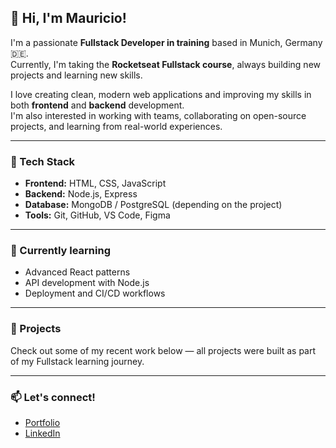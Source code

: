## 👋 Hi, I'm Mauricio!

I'm a passionate **Fullstack Developer in training** based in Munich, Germany 🇩🇪.  
Currently, I'm taking the **Rocketseat Fullstack course**, always building new projects and learning new skills.

I love creating clean, modern web applications and improving my skills in both **frontend** and **backend** development.  
I'm also interested in working with teams, collaborating on open-source projects, and learning from real-world experiences.

---

### 🚀 Tech Stack
- **Frontend:** HTML, CSS, JavaScript
- **Backend:** Node.js, Express  
- **Database:** MongoDB / PostgreSQL (depending on the project)  
- **Tools:** Git, GitHub, VS Code, Figma  

---

### 🧠 Currently learning
- Advanced React patterns  
- API development with Node.js  
- Deployment and CI/CD workflows  

---

### 💼 Projects
Check out some of my recent work below — all projects were built as part of my Fullstack learning journey.

---

### 📫 Let's connect!
- [Portfolio](https://mauricioibzde.github.io/Portfolio/)
- [LinkedIn](www.linkedin.com/in/mauricio-farias-da-silva-4a791a313) 

